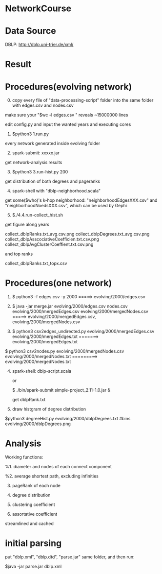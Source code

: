 # NetworkCourse

# Data Source

DBLP: http://dblp.uni-trier.de/xml/

# Result



# Procedures(evolving network)
0) copy every file of "data-processing-script" folder into the same folder with edges.csv and nodes.csv

make sure your "$wc -l edges.csv " reveals ~15000000 lines

edit config.py and input the wanted years and executing cores

1) $python3 1.run.py

every network generated inside evolving folder

2) spark-submit: xxxxx.jar

get network-analysis results

3) $python3 3.run-hist.py 200

get distribution of both degrees and pageranks

4) spark-shell with "dblp-neighborhood.scala"

get some($who)'s k-hop neighborhood: "neighborhoodEdgesXXX.csv" and "neighborhoodNoedsXXX.csv", which can be used by Gephi

5) $./4.4.run-collect_hist.sh

get figure along years

collect_dblpRanks.txt_avg.csv.png
collect_dblpDegrees.txt_avg.csv.png
collect_dblpAsscociativeCoefficien.txt.csv.png
collect_dblpAvgClusterCoeffient.txt.csv.png

and top ranks

collect_dblpRanks.txt_topx.csv

# Procedures(one network)

1. $ python3 -f edges.csv -y 2000 =====>  evolving/2000/edges.csv

2. $ java -jar merge.jar evolving/2000/edges.csv nodes.csv evolving/2000/mergedEdges.csv evolving/2000/mergedNodes.csv =====> evolving/2000/mergedEdges.csv, evolving/2000/mergedNodes.csv

3. $ python3 csv2edges_undirected.py evolving/2000/mergedEdges.csv evolving/2000/mergedEdges.txt =======>  evolving/2000/mergedEdges.txt

$ python3 csv2nodes.py evolving/2000/mergedNodes.csv evolving/2000/mergedNodes.txt  =========>   evolving/2000/mergedNodes.txt

4. spark-shell: dblp-script.scala
   
   or
   
   $ ./bin/spark-submit simple-project_2.11-1.0.jar &
   
   get dblpRank.txt
   
5. draw histgram of degree distribution
 
  $python3 degreeHist.py evolving/2000/dblpDegrees.txt #bins evolving/2000/dblpDegrees.png
     

# Analysis

Working functions: 

%1. diameter and nodes of each connect component

%2. average shortest path, excluding infinities

3. pageRank of each node

4. degree distribution

5. clustering coefficient

6. assortative coefficient

streamlined and cached

# initial parsing

put "dblp.xml", "dblp.dtd", "parse.jar" same folder, and then run:

$java -jar parse.jar dblp.xml 
